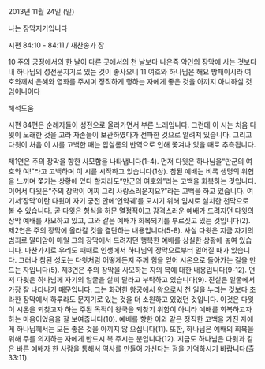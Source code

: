 2013년 11월 24일 (일)

나는 장막지기입니다



시편 84:10 - 84:11 / 새찬송가  장


10 주의 궁정에서의 한 날이 다른 곳에서의 천 날보다 나은즉 악인의 장막에 사는 것보다 내 하나님의 성전문지기로 있는 것이 좋사오니
11 여호와 하나님은 해요 방패이시라 여호와께서 은혜와 영화를 주시며 정직하게 행하는 자에게 좋은 것을 아끼지 아니하실 것임이니이다

해석도움





시편 84편은 순례자들이 성전으로 올라가면서 부른 노래입니다. 그런데 이 시는 처음 다윗이 노래한 것을 고라 자손들이 보관하였다가 전파한 것으로 알려져 있습니다. 그리고 다윗이 처음 이 시를 고백한 때는 압살롬의 반역으로 인해 쫓겨나 있을 때로 추측됩니다.

제1연은 주의 장막을 향한 사모함을 나타냅니다(1-4). 먼저 다윗은 하나님을“만군의 여호와
여!”라고 고백하며 이 시를 시작하고 있습니다(1상). 참된 예배는 비록 생명의 위협을 느끼며 쫓기는 상황에 있다 할지라도“만군의 여호와”라는 고백을 회복하는 것입니다. 이어서 다윗은“주의 장막이 어찌 그리 사랑스러운지요?”라는 고백을 하고 있습니다. 여기서‘장막’이란
다윗이 자기 궁전 안에‘언약궤’를 모시기 위해 임시로 설치한 천막으로 볼 수 있습니다. 곧
다윗은 형식을 허문 열정적이고 감격스러운 예배가 드려지던 다윗의 장막 예배를 사모하고
있고, 그와 같은 예배가 회복되기를 부르짖고 있는 것입니다(2).
제2연은 주의 장막에 올라갈 것을 결단하는 내용입니다(5-8). 사실 다윗은 지금 자기의 범죄로 말미암아 매일 그의 장막에서 드려지던 행복한 예배를 상실한 상황에 놓여 있습니다. 마찬가지로 우리도 때때로 인생에서 하나님의 장막으로부터 멀어질 때가 있습니다. 그러나 참된 성도는 다윗처럼 어떻게든지 주께 힘을 얻어 시온으로 돌아가는 길을 만드는 자입니다(5).
제3연은 주의 장막을 사모하는 자의 복에 대한 내용입니다(9-12). 먼저 다윗은 하나님께 자기의 얼굴을 살펴 달라고 부탁하고 있습니다(9). 진실은 얼굴에서 가장 잘 나타나기 때문입니다. 그는 화려한 왕궁에서 왕으로서 천 일을 누리는 것보다 초라한 장막에서 하루라도 문지기로 있는 것을 더 소원하고 있었던 것입니다. 이것은 다윗이 시온을 되찾고자 하는 주된 목적이 왕국을 되찾기 위함이 아니라 예배를 회복하고자 하는 마음이었음을 잘 보여줍니다(10). 
예배를 향한 이와 같은 정직한 고백을 가진 자에게 하나님께서는 모든 좋은 것을 아끼지 않
으십니다(11). 또한, 하나님은 예배의 회복을 위해 주를 의지하는 자에게 반드시 복 주시는 분입니다(12). 지금도 하나님은 다윗과 같은 바른 예배자 한 사람을 통해서 역사를 만들어 가신다는 점을 기억하시기 바랍니다(출 33:11).